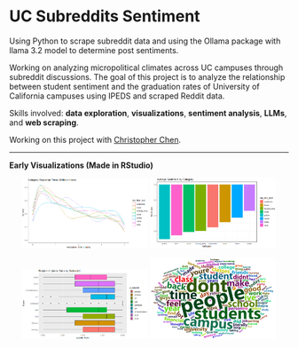 # UC Subreddits Sentiment

Using Python to scrape subreddit data and using the Ollama package with llama 3.2 model to determine post sentiments. 

Working on analyzing micropolitical climates across UC campuses through subreddit discussions. The goal of this project is to analyze the relationship between student sentiment and the graduation rates of 
University of California campuses using IPEDS and scraped Reddit data.

Skills involved: **data exploration**, **visualizations**, **sentiment analysis**, **LLMs**, and **web scraping**.  

Working on this project with [Christopher Chen](https://github.com/cchen607).  

-----

**Early Visualizations (Made in RStudio)**

<p align="center">
  <img src="https://github.com/Seat0/UC_Subreddits_Sentiment-/blob/main/Graphs/Response_time.png?raw=true" width="45%" />
  <img src="https://github.com/Seat0/UC_Subreddits_Sentiment-/blob/main/Graphs/category_sen.png?raw=true" width="45%" />
</p>
<p align="center">
  <img src="https://github.com/Seat0/UC_Subreddits_Sentiment-/blob/main/Graphs/upvote_ratio.png?raw=true" width="45%" />
  <img src="https://github.com/Seat0/UC_Subreddits_Sentiment-/blob/main/Graphs/wordcloud.png?raw=true" width="45%" />
</p>
